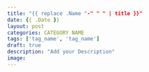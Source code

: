 ```yaml
---
title: "{{ replace .Name "-" " " | title }}"
date: {{ .Date }}
layout: post
categories: CATEGORY NAME
tags: ['tag_name', 'tag_name']
draft: true
description: "Add your Description"
image: 
---
```


